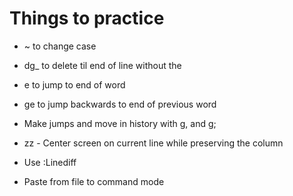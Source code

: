 Things to practice
==================

* ~ to change case
* dg\_ to delete til end of line without the <NL>
* e to jump to end of word
* ge to jump backwards to end of previous word
* Make jumps and move in history with g, and g;
* zz - Center screen on current line while preserving the column

* Use :Linediff
* Paste from file to command mode
